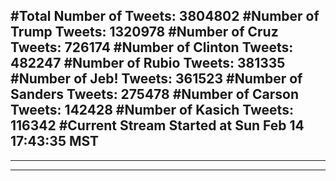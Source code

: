 #Total Number of Tweets: 3804802 
#Number of Trump Tweets: 1320978
#Number of Cruz Tweets: 726174
#Number of Clinton Tweets: 482247
#Number of Rubio Tweets: 381335
#Number of Jeb! Tweets: 361523
#Number of Sanders Tweets: 275478
#Number of Carson Tweets: 142428
#Number of Kasich Tweets: 116342
#Current Stream Started at Sun Feb 14 17:43:35 MST
---
---
---
